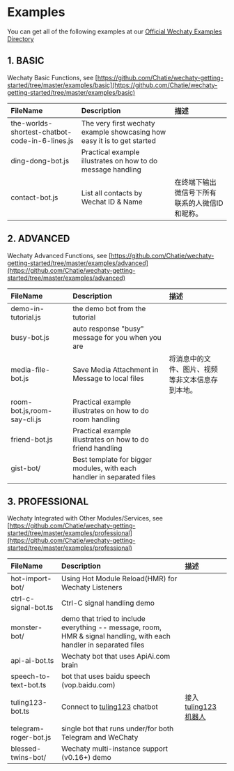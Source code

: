 # Examples

You can get all of the following examples at our [Official Wechaty Examples Directory](https://github.com/Chatie/wechaty-getting-started/tree/master/examples)

## 1. BASIC

Wechaty Basic Functions, see [https://github.com/Chatie/wechaty-getting-started/tree/master/examples/basic](https://github.com/Chatie/wechaty-getting-started/tree/master/examples/basic)

| FileName | Description | 描述 |
| :--- | :--- | :--- |
| the-worlds-shortest-chatbot-code-in-6-lines.js | The very first wechaty example showcasing how easy it is to get started |  |
| ding-dong-bot.js | Practical example illustrates on how to do message handling |  |
| contact-bot.js | List all contacts by Wechat ID & Name | 在终端下输出微信号下所有联系的人微信ID和昵称。 |

## 2. ADVANCED

Wechaty Advanced Functions, see [https://github.com/Chatie/wechaty-getting-started/tree/master/examples/advanced](https://github.com/Chatie/wechaty-getting-started/tree/master/examples/advanced)

| FileName | Description | 描述 |
| :--- | :--- | :--- |
| demo-in-tutorial.js | the demo bot from the tutorial |  |
| busy-bot.js | auto response "busy" message for you when you are |  |
| media-file-bot.js | Save Media Attachment in Message to local files | 将消息中的文件、图片、视频等非文本信息存到本地。 |
| room-bot.js,room-say-cli.js | Practical example illustrates on how to do room handling |  |
| friend-bot.js | Practical example illustrates on how to do friend handling |  |
| gist-bot/ | Best template for bigger modules, with each handler in separated files |  |

## 3. PROFESSIONAL

Wechaty Integrated with Other Modules/Services, see [https://github.com/Chatie/wechaty-getting-started/tree/master/examples/professional](https://github.com/Chatie/wechaty-getting-started/tree/master/examples/professional)

| FileName | Description | 描述 |
| :--- | :--- | :--- |
| hot-import-bot/ | Using Hot Module Reload\(HMR\) for Wechaty Listeners |  |
| ctrl-c-signal-bot.ts | Ctrl-C signal handling demo |  |
| monster-bot/ | demo that tried to include everything -- message, room, HMR & signal handling, with each handler in separated files |  |
| api-ai-bot.ts | Wechaty bot that uses ApiAi.com brain |  |
| speech-to-text-bot.ts | bot that uses baidu speech \(vop.baidu.com\) |  |
| tuling123-bot.ts | Connect to [tuling123](http://www.tuling123.com/) chatbot | 接入[tuling123机器人](http://www.tuling123.com/) |
| telegram-roger-bot.js | single bot that runs under/for both Telegram and WeChaty |  |
| blessed-twins-bot/ | Wechaty multi-instance support \(v0.16+\) demo |  |

